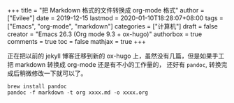 +++
title = "把 Markdown 格式的文件转换成 org-mode 格式"
author = ["Evilee"]
date = 2019-12-15
lastmod = 2020-01-10T18:28:07+08:00
tags = ["Emacs", "org-mode", "markdown"]
categories = ["计算机"]
draft = false
creator = "Emacs 26.3 (Org mode 9.3 + ox-hugo)"
authorbox = true
comments = true
toc = false
mathjax = true
+++

正在把以前的 jekyll 博客迁移到新的 ox-hugo 上，虽然没有几篇，但是如果手工把
markdown 转换成 org-mode 还是有不小的工作量的， 还好有 `pandoc`, 转换完成后稍微修改一下就可以了。
<!--more-->

```text
brew install pandoc
pandoc -f markdown -t org xxxx.md -o xxxx.org
```
